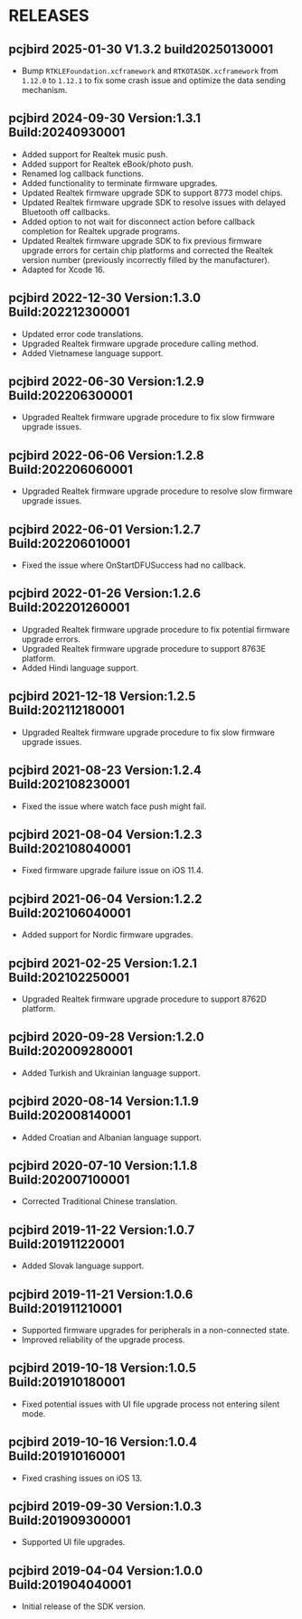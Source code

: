 # RELEASES

## pcjbird 2025-01-30 V1.3.2 build20250130001

- Bump `RTKLEFoundation.xcframework` and `RTKOTASDK.xcframework` from `1.12.0` to `1.12.1` to fix some crash issue and optimize the data sending mechanism.

## pcjbird 2024-09-30 Version:1.3.1 Build:20240930001

- Added support for Realtek music push.
- Added support for Realtek eBook/photo push.
- Renamed log callback functions.
- Added functionality to terminate firmware upgrades.
- Updated Realtek firmware upgrade SDK to support 8773 model chips.
- Updated Realtek firmware upgrade SDK to resolve issues with delayed Bluetooth off callbacks.
- Added option to not wait for disconnect action before callback completion for Realtek upgrade programs.
- Updated Realtek firmware upgrade SDK to fix previous firmware upgrade errors for certain chip platforms and corrected the Realtek version number (previously incorrectly filled by the manufacturer).
- Adapted for Xcode 16.

## pcjbird 2022-12-30 Version:1.3.0 Build:202212300001

- Updated error code translations.
- Upgraded Realtek firmware upgrade procedure calling method.
- Added Vietnamese language support.

## pcjbird 2022-06-30 Version:1.2.9 Build:202206300001

- Upgraded Realtek firmware upgrade procedure to fix slow firmware upgrade issues.

## pcjbird 2022-06-06 Version:1.2.8 Build:202206060001

- Upgraded Realtek firmware upgrade procedure to resolve slow firmware upgrade issues.

## pcjbird 2022-06-01 Version:1.2.7 Build:202206010001

- Fixed the issue where OnStartDFUSuccess had no callback.

## pcjbird 2022-01-26 Version:1.2.6 Build:202201260001

- Upgraded Realtek firmware upgrade procedure to fix potential firmware upgrade errors.
- Upgraded Realtek firmware upgrade procedure to support 8763E platform.
- Added Hindi language support.

## pcjbird 2021-12-18 Version:1.2.5 Build:202112180001

- Upgraded Realtek firmware upgrade procedure to fix slow firmware upgrade issues.

## pcjbird 2021-08-23 Version:1.2.4 Build:202108230001

- Fixed the issue where watch face push might fail.

## pcjbird 2021-08-04 Version:1.2.3 Build:202108040001

- Fixed firmware upgrade failure issue on iOS 11.4.

## pcjbird 2021-06-04 Version:1.2.2 Build:202106040001

- Added support for Nordic firmware upgrades.

## pcjbird 2021-02-25 Version:1.2.1 Build:202102250001

- Upgraded Realtek firmware upgrade procedure to support 8762D platform.

## pcjbird 2020-09-28 Version:1.2.0 Build:202009280001

- Added Turkish and Ukrainian language support.

## pcjbird 2020-08-14 Version:1.1.9 Build:202008140001

- Added Croatian and Albanian language support.

## pcjbird 2020-07-10 Version:1.1.8 Build:202007100001

- Corrected Traditional Chinese translation.

## pcjbird 2019-11-22 Version:1.0.7 Build:201911220001

- Added Slovak language support.

## pcjbird 2019-11-21 Version:1.0.6 Build:201911210001

- Supported firmware upgrades for peripherals in a non-connected state.
- Improved reliability of the upgrade process.

## pcjbird 2019-10-18 Version:1.0.5 Build:201910180001

- Fixed potential issues with UI file upgrade process not entering silent mode.

## pcjbird 2019-10-16 Version:1.0.4 Build:201910160001

- Fixed crashing issues on iOS 13.

## pcjbird 2019-09-30 Version:1.0.3 Build:201909300001

- Supported UI file upgrades.

## pcjbird 2019-04-04 Version:1.0.0 Build:201904040001

- Initial release of the SDK version.

